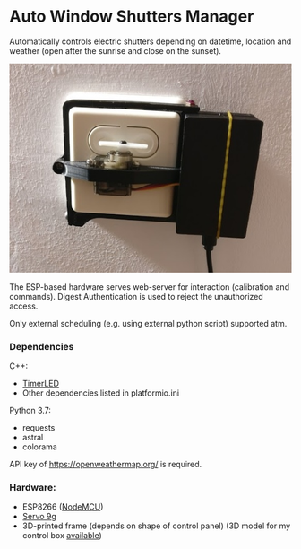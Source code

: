 # Auto Window Shutters Manager

Automatically controls electric shutters depending on datetime, location and weather (open after the sunrise and close on the sunset). 

![](img/final_setup.jpg)

The ESP-based hardware serves web-server for interaction (calibration and commands). Digest Authentication is used to reject the unauthorized access.

Only external scheduling (e.g. using external python script) supported atm.

### Dependencies
C++:
- [TimerLED](https://github.com/wi1k1n/TimerLED)
- Other dependencies listed in platformio.ini

Python 3.7:
- requests
- astral
- colorama

API key of https://openweathermap.org/ is required.

### Hardware:
- ESP8266 ([NodeMCU](https://www.nodemcu.com/index_en.html))
- [Servo 9g](https://www.google.com/search?q=servo+9g&newwindow=1)
- 3D-printed frame (depends on shape of control panel) (3D model for my control box [available](/models))
